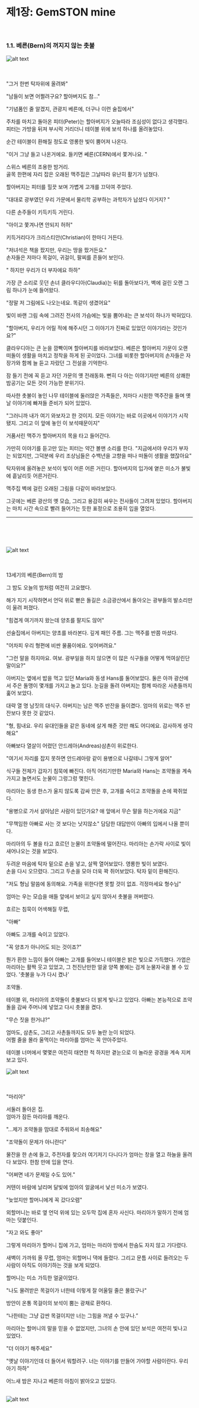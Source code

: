 # 제1장: GemSTON mine


<br>

### 1.1. 베른(Bern)의 꺼지지 않는 촛불
![alt text](image.png)
<br><br><br>

"그거 한번 탁자위에 올려봐"<br>

"남들이 보면 어쩔려구요? 할아버지도 참..."<br>

"기념품인 줄 알겠지, 관광지 베른에, 더구나 이런 술집에서"<br>

주차를 마치고 돌아온 피터(Peter)는 할아버지가 오늘따라 조심성이 없다고 생각했다. 피터는 가방을 뒤져 부시럭 거리더니 테이블 위에 보석 하나를 올려놓았다.<br>

순간 테이블이 환해질 정도로 영롱한 빛이 뿜어져 나온다.<br>

"이거 그냥 들고 나온거에요. 들키면 쎄른(CERN)에서 쫓겨나요. "<br>

스위스 베른의 조용한 밤거리.<br>
골목 한편에 자리 잡은 오래된 맥주집은 그날따라 유난히 활기가 넘쳤다.<br>

할아버지는 피터를 힐끗 보며 가볍게 고개를 끄덕여 주었다.<br>

"대대로 광부였던 우리 가문에서 물리학 공부하는 과학자가 납셨다 이거지? "<br>

다른 손주들이 키득키득 거린다.<br>

"아이고 쫓겨나면 안되지 허허"<br>

키득거리다가 크리스티안(Christian)이 한마디 거든다.<br>

"저녀석은 책을 팠지만, 우리는 땅을 팠거든요."<br>
손자들은 저마다 목걸이, 귀걸이, 팔찌를 흔들어 보인다.<br>

" 하지만 우리가 더 부자에요 하하" <br>

가장 큰 소리로 웃던 손녀 클라우디아(Claudia)는 뒤를 돌아보다가, 벽에 걸린 오랜 그림 하나가 눈에 들어왔다.<br>

"정말 저 그림에도 나오는네요. 똑같이 생겼어요"<br>

빛이 바랜 그림 속에 그려진 전사의 가슴에는 빛을 뿜어내는 큰 보석이 하나가 박혀있다.<br>

"할아버지, 우리가 어릴 적에 해주시던 그 이야기가 진짜로 있었던 이야기라는 것인가요?"<br>

클라우디아는 큰 눈을 깜빡이며 할아버지를 바라보았다. 베른은 할아버지 가문이 오랜 떠돌이 생활을 마치고 정착을 하게 된 곳이었다. 그녀를 비롯한 할아버지의 손자들은 자장가와 함께 늘 듣고 자랐던 그 전설을 기억한다.<br>

잠 들기 전에 꼭 듣고 자던 가문의 옛 전래동화. 뻔히 다 아는 이야기자만 베른의 상쾌한 밤공기는 모든 것이 가능한 분위기다. <br>

따사한 촛불이 놓인 나무 테이블에 둘러앉은 가족들은, 저마다 시원한 맥주잔을 들며 옛날 이야기에 빠져들 준비가 되어 있었다.<br>

"그러니까 내가 여기 와보자고 한 것이지. 모든 이야기는 바로 이곳에서 이야기가 시작됐지. 그리고 이 앞에 놓인 이 보석때문이지"<br>

거품서린 맥주가 할아버지의 목을 타고 들어간다.<br>

가만히 이야기를 듣고만 있는 피터는 약간 볼맨 소리를 한다. "지금에서야 우리가 부자는 되었지만, 그덕분에 우리 조상님들은 수백년을 고향을 떠나 떠돌이 생활을 했잖아요"<br>

탁자위에 올려놓은 보석이 빛이 어른 어른 거린다. 할아버지의 입가에 옅은 미소가 불빛에 흩날리듯 어른거린다.<br>

맥주집 벽에 걸린 오래된 그림을 다같이 바라보았다.<br>

그곳에는 베른 광산의 옛 모습, 그리고 용감히 싸우는 전사들이 그려져 있었다. 할아버지는 마치 시간 속으로 빨려 들어가는 듯한 표정으로 조용히 입을 열었다.<br>

--------------------------------
<br><br><br>

![alt text](image-4.png)
<br><br><br>

13세기의 베른(Bern)의 밤<br>

그 밤도 오늘의 밤처럼 여전히 고요했다.<br>

해가 지기 시작하면서 언덕 위로 뻗은 돌길은 소금광산에서 돌아오는 광부들의 발소리만이 울려 퍼졌다.<br>

"힘겹게 여기까지 왔는데 양초를 팔지도 않어"<br>

선술집에서 아버지는 양초를 바라본다. 깊게 패인 주름. 그는 맥주를 반쯤 마셨다.<br>

"어차피 우리 형편에 비싼 물품이에요. 잊어버려요."<br>

"그런 말을 하지마요. 여보. 광부일을 하지 않으면 이 많은 식구들을 어떻게 먹여살린단 말이요?"<br>

아버지는 옆에서 밥을 먹고 있던 Maria와 동생 Hans를 둘어보았다. 둘은 아까 광산에서 주은 돌맹이 몇개를 가지고 놀고 있다. 눈길을 돌려 아버지는 함께 따라온 사촌들까지 훑어 보았다.<br>

대략 열 명 남짓의 대식구. 아버지는 남은 맥주 반잔을 들이켰다.
엄마의 위로는 맥주 반 잔보다 못한 것 같았다.<br>

"형, 힘내요. 우리 유대인들을 같은 동네에 살게 해준 것만 해도 어디에요. 감사하게 생각해요"<br>

아빠보다 열살이 어렸던 안드레아(Andreas)삼촌이 위로한다.<br>

"여기서 자리를 잡지 못하면 안드레아랑 같이 용병으로 나갈테니 그렇게 알어"<br>

식구들 전체가 갑자기 침묵에 빠진다. 아직 어리기만한 Maria와 Hans는 조약돌을 계속 가지고 놀면서도 눈물이 그렁그렁 맺힌다.<br>

마리아는 동생 한스가 울지 않도록 감싸 안은 후, 고개를 숙이고 조약돌을 손에 꽉쥐었다.<br>

"용병으로 가서 살아남은 사람이 있던가요? 애 앞에서 무슨 말을 하는거에요 지금"<br>

"무책임한 아빠로 사는 것 보다는 낫지않소" 담담한 대답만이 아빠의 입에서 나올 뿐이다.<br>

마리아의 두 볼을 타고 흐르던 눈물이 조약돌에 떨어진다. 마리아는 손가락 사이로 빛이 새어나오는 것을 보았다.<br>

두려운 마음에 탁자 밑으로 손을 넣고, 살짝 열어보았다. 영롱한 빛이 보였다.<br>
손을 다시 오므렸다. 그리고 두손을 모아 더욱 꽉 쥐어보았다. 탁자 밑이 환해진다.<br>

"저도 형님 말씀에 동의해요. 가족을 위한다면 못할 것이 없죠. 걱정마세요 형수님"<br>

엄마는 우는 모습을 애들 앞에서 보이고 싶지 않아서 촛불을 꺼버렸다.<br>

흐르는 침묵이 어색해질 무렵,<br>

"아빠"<br>

아빠도 고개를 숙이고 있었다.<br>

"꼭 양초가 아니어도 되는 것이죠?"<br>

뭔가 환한 느낌이 들어 아빠는 고개를 들어보니 테이블은 밝은 빛으로 가득했다.
가엽은 마리아는 활짝 웃고 있었고, 그 천진난만한 얼굴 양쪽 볼에는 검게 눈물자국을 볼 수 있었다. '촛불을 누가 다시 켰나'<br>

조약돌.<br>

테이블 위, 마리아의 조약돌이 촛불보다 더 밝게 빛나고 있었다. 아빠는 본능적으로 조약돌을 감싸 주머니에 넣었고 다시 촛불을 켰다.<br>

"무슨 짓을 한거냐?"<br>

엄마도, 삼촌도, 그리고 사촌들까지도 모두 놀란 눈이 되었다.<br>
어쩔 줄을 몰라 울먹이는 마리아를 엄마는 꼭 안아주었다.<br>


테이블 너머에서 몇몇은 여전히 태연한 척 하지만 곁눈으로 이 놀라운 광경을 계속 지켜보고 있다.<br>

![alt text](image-2.png)
<br><br><br>


"마리아"<br>

서둘러 돌아온 집.<br>
엄마가 잠든 마리아를 깨운다.<br>

"...제가 조약돌을 맘대로 주워와서 죄송해요"<br>

"조약돌이 문제가 아니란다" <br>

물잔을 한 손에 들고, 주전자를 찾으러 여기저기 다니다가 엄마는 창을 열고 하늘을 올려다 보았다. 한참 만에 입을 연다.<br>

"어쩌면 네가 문제일 수도 있어."<br>

커텐이 바람에 날리며 달빛에 엄아의 얼굴에서 낯선 미소가 보였다.

"늦었지만 할머니에게 꼭 갔다오렴"<br>

외할머니는 바로 옆 언덕 위에 있는 오두막 집에 혼자 사신다. 마리아가 말하기 전에 엄마는 덧붙인다.<br>

"자고 와도 좋아"<br>

그렇게 마리아가 할머니 집에 가고, 엄마는 마리아 방에서 한숨도 자지 않고 기다렸다.<br>

새벽이 가까워 올 무렵, 엄마는 외할머니 댁에 들렸다. 그리고 문틈 사이로 들려오는 두 사람이 아직도 이야기하는 것을 보게 되었다.<br>

할머니는 미소 가득한 얼굴이었다.<br>

"나도 물려받은 목걸이가 너한테 이렇게 잘 어울릴 줄은 몰랐구나"<br>

방안이 온통 목걸이의 보석이 뿜는 광채로 환하다.<br>

“나한테는 그냥 갑싼 목걸이지만 너는 그힘을 꺼낼 수 있구나.”<br>

마리아는 할머니의 말을 믿을 수 없었지만, 그녀의 손 안에 있던 보석은 여전히 빛나고 있었다.<br>

"더 이야기 해주세요"<br>

"옛날 이야기인데 더 들어서 뭐할려구. 너는 이야기를 만들어 가야할 사람이란다. 우리 아기 하하"<br>

어느새 밤은 지나고 베른의 아침이 밝아오고 있었다.<br>
<br>

![alt text](image-5.png)
<br><br><br>
